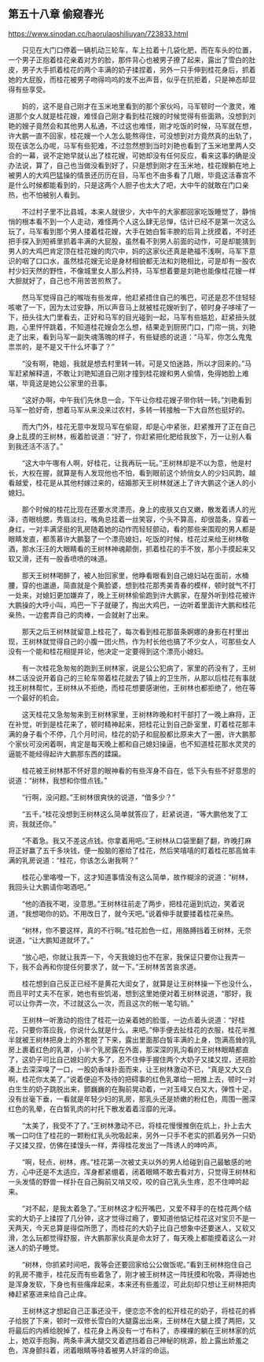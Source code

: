 ## 第五十八章 偷窥春光

https://www.sinodan.cc/haorulaoshiliuyan/723833.html

　　只见在大门口停着一辆机动三轮车，车上拉着十几袋化肥，而在车头的位置，一个男子正抱着桂花亲着对方的脸，那件背心也被男子撩了起来，露出了雪白的肚皮，男子大手抓着桂花的两个丰满的奶子揉捏着，另外一只手伸到桂花身后，抓着她的大屁股，而桂花被男子吻得呜呜的发不出声音，似乎在抗拒着，只是神态却显得有些享受。

　　妈的，这不是自己刚才在玉米地里看到的那个家伙吗，马军顿时一个激灵，难道那个女人就是桂花嫂，难怪自己刚才看到桂花嫂的时候觉得有些面熟，没想到刘艳的嫂子竟然会和其他男人私通，不过这也难怪，刚才吃饭的时候，马军就在想，许大鹏一直不回家，桂花嫂一个人怎么能熬得住，可没想到对方竟然真的出轨了，现在该怎么办呢，马军有些犯难，不过忽然想到当时刘艳也看到了玉米地里两人交合的一幕，说不定她早就认出了桂花嫂，可她却没有任何反应，看来这事的确是没办法说，算了，自己也当做没看到好了，只是想到刚才在玉米地，桂花嫂躺在地上被男人的大鸡巴猛操的情景还历历在目，马军也不由多看了几眼，毕竟这活春宫不是什么时候都能看到的，只是这两个人胆子也太大了吧，大中午的就敢在门口亲热，也不怕被别人看到。

　　不过村子里不比县城，本来人就很少，大中午的大家都回家吃饭睡觉了，静悄悄的根本看不到一个人走动，难怪两个人这么肆无忌惮，估计已经不是第一次这么玩了，马军看到那个男人搂着桂花嫂，大手在她白皙丰腴的后背上抚摸着，不时还把手探入到短裤里抓着丰满的大屁股，虽然看不到男人前面的动作，可是却能猜到男人的大鸡巴肯定顶在桂花嫂的肉穴中，妈的这家伙还真是艳福不浅啊，马军下意识的咽了口口水，虽然桂花嫂无论是身材相貌都无法和刘艳相比，可是却有一股农村少妇天然的野性，不像城里女人那么矜持，马军想着要是刘艳也能像桂花嫂一样大胆就好了，自己也不用苦苦煎熬了。

　　然马军觉得自己的喉咙有些发痒，他赶紧捂住自己的嘴巴，可还是忍不住轻轻咳嗽了一下，因为太过安静，所以声音马上就被桂花嫂听到了，顿时身子哆嗦了一下，扭头往大门里看去，正好和马军的目光碰到一起，马军有些尴尬，赶紧扭头就跑，心里怦怦跳着，不知道桂花嫂会怎么想，结果走到厨房门口，门帘一挑，刘艳走了出来，看到马军一副失魂落魄的样子，有些疑惑的说道：“马军，你怎么鬼鬼祟祟的，是不是又干什么坏事了？”

　　“没有啊，艳姐，我就是想去村里转一转。可是又怕迷路，所以才回来的。”马军赶紧解释道，不敢让刘艳知道自己刚才撞到桂花嫂和男人偷情，免得她脸上难堪，毕竟这是她公公家里的丑事。

　　“这好办啊，中午我们先休息一会，下午让你桂花嫂子带你转一转。”刘艳看到马军一脸好奇，想着马军从来没来过农村，多转一转接触一下大自然也挺好的。

　　而大门外，桂花无意中发现马军在偷窥，却是心中紧张，赶紧推开了正在自己身上乱摸的王树林，板着脸说道：“好了，你赶紧把化肥给我放下，万一让别人看到我还活不活了。”

　　“这大中午哪有人啊，好桂花，让我再玩一玩。”王树林却是不以为意，他是村长，大权在握，就算是有人发现他也不怕，看到眼前这个娇俏女人的少妇风韵，越看越爱，桂花是从其他村嫁过来的，结婚那天王树林就迷上了许大鹏这个迷人的小媳妇。

　　那个时候的桂花比现在还要水灵漂亮，身上的皮肤又白又嫩，散发着诱人的光泽，杏眼桃腮，秀眉淡扫，嘴角总挂着一丝笑容，个头不算高，却很苗条，穿着一身红，一对丰满坚挺的乳房随着她的动作而轻轻颤动，看的那些来围观的男人都是眼睛发直，都羡慕许大鹏娶了一个漂亮媳妇，吃饭的时候，桂花过来给王树林敬酒，那水汪汪的大眼睛看的王树林神魂颠倒，抓着桂花的手不放，那小手摸起来又软又滑，还有一股香喷喷的味道。

　　那天王树林喝醉了，被人抬回家里，他睁看眼看到自己媳妇站在面前，水桶腰，穿的也邋遢，简直就是个黄脸婆，想到桂花那秀美青春的模样，顿时就气不打一处来，对媳妇更加嫌弃了，晚上王树林偷偷跑到许大鹏家，在屋外听到桂花被许大鹏操的大呼小叫，鸡巴一下子就硬了，掏出大鸡巴，一边听着里面许大鹏和桂花亲热，一边套弄自己的肉棒，一会就射了出来。

　　那天之后王树林就留意上桂花了，每次看到桂花那苗条婀娜的身影在村里出现，王树林就觉得自己的小腹一团火热，作为村长他也搞了不少女人，可那些女人没有一个能和桂花相提并论，他决定一定要得到这个漂亮小媳妇。

　　有一次桂花急匆匆的跑到王树林家，说是公公犯病了，家里的药没有了，王树林二话没说开着自己的三轮车带着桂花就去了镇上的卫生所，从那以后桂花有事就找王树林帮忙，王树林从不拒绝，而桂花想要感谢他，王树林也都拒绝了，他在等一个最好的机会。

　　这天桂花又急匆匆来到王树林家里，王树林昨晚和村干部打了一晚上麻将，正在补觉，听到是桂花来了，顿时精神起来，把桂花让到自己卧室里，盯着桂花那丰满的身子看个不停，几个月时间，桂花的奶子和屁股都比原来大了一圈，许大鹏那个家伙可没闲着啊，肯定是每天晚上都和自己媳妇操逼，也不知道桂花那水灵灵的逼能不能经得起许大鹏那东西的蹂躏。

　　桂花被王树林那不怀好意的眼神看的有些浑身不自在，低下头有些不好意思的说道：“树林，我想和你借点钱。”

　　“行啊，没问题。”王树林很爽快的说道，“借多少？”

　　“五千。”桂花没想到王树林这么简单就答应了，赶紧说道，“等大鹏他发了工资，我就还你。”

　　“不着急。我又不差这点钱。你拿着用吧。”王树林从口袋里翻了翻，昨晚打麻将正好赢了五千多块钱，便一股脑的塞给了桂花，然后笑嘻嘻的盯着桂花那高耸丰满的乳房说道：“桂花，你该怎么谢我啊？”

　　桂花心里咯噔一下，这才知道事情没有这么简单，故作糊涂的说道：“树林，我回头让大鹏请你喝酒吧。”

　　“他的酒我不喝，没意思。”王树林往前走了两步，把桂花逼到炕边，笑着说道，“我想喝你的奶。不用改日了，就今天吧。”说着伸手就要搂着桂花亲热。

　　“树林，你不要这样，真的不行啊。”桂花脸色一红，用胳膊挡着王树林，无奈说道，“让大鹏知道就坏了。”

　　“放心吧，你就让我弄一下，今天我媳妇也不在家，我保证只要你让我弄一下，我不会再和你提任何要求了，就一下。”王树林苦苦哀求道。

　　桂花想到自己反正已经不是黄花大闺女了，就算是让王树林操一下也没什么，而且平时丈夫不在家，她也有些饥渴，想到这里她便对着王树林说道，“那好，我可以让你弄一次，不过就这么一次，而且这次的帐一笔勾销。”

　　王树林一听激动的抱住了桂花一边亲着她的脸蛋，一边点着头说道：“好桂花，只要你答应我，你说什么就是什么，来吧。”伸手便去扯桂花的衣服，桂花半推半就被王树林把身上的外套脱了下来，露出里面那白皙丰满的上身，饱满高耸的乳房上裹着红色的乳罩，小半个乳房露在外面，那深深的乳沟看的王树林眼睛都直了，这奶子可比自己媳妇的大多了，忍不住伸手握住两个大奶子又揉又捏，还把脸凑上去深深嗅了一口，一股奶香味扑面而来，让王树林激动不已，“真是又大又白啊，桂花你太美了。”说着便迫不及待的把碍事的红色乳罩给一把推上去，顿时一对白生生的奶子跳脱出来，颤巍巍的在胸前晃动着，一对玉峰又白又大，弹性十足，没有丝毫下垂，一看就是年轻少妇的乳房，那乳头还是娇嫩的粉红色，周围一圈深红色的乳晕，在白皙乳肉的衬托下散发着着淫靡的光泽。

　　“太美了，我受不了了。”王树林激动不已，将桂花慢慢推倒在炕上，扑上去大嘴一口叼住了桂花的一颗粉红乳头吮吸起来，另外一只手不老实的抓着另外一只奶子又揉又捏，仿佛在揉馒头一样，弄得桂花发出了一阵诱人的呻吟声。

　　“啊，轻点，树林，疼。”桂花第一次被丈夫以外的男人给碰到自己最敏感的地方，心中还是不太适应，浑身都紧绷着，闭着眼睛不敢去看对方，只觉得王树林和一头发情的野兽一样扑在自己胸前又啃又咬，咬的自己乳头生疼，忍不住呻吟起来。

　　“对不起，是我太着急了。”王树林这才松开嘴巴，又爱不释手的在桂花两个结实的大奶子上揉捏了几分钟，这才觉得过瘾了，要知道他惦记桂花这对宝贝不是一天两天，今天总算是得偿所愿了，而桂花的大奶子比自己想象中还要迷人，又软又滑，怎么玩都觉得舒服，许大鹏那家伙真是命太好了，每天晚上都能摸着这么一对迷人的奶子睡觉。

　　“树林，你抓紧时间吧，我等会还要回家给公公做饭呢。”看到王树林抱住自己的乳房不撒手，桂花反而有些着急了，刚才被王树林这一阵抚摸和吮吸，弄得她也是浑身发软，下身也有些瘙痒起来，本来还有些羞涩，可此刻却只想让王树林把肉棒赶紧塞进来给自己止痒。

　　王树林这才想起自己正事还没干，便恋恋不舍的松开桂花的奶子，将桂花的裤子给脱了下来，顿时一双修长雪白的大腿露出出来，王树林在大腿上摸了两把，又将最后的内裤给脱掉了，桂花身上再没有一寸布料了，赤裸裸的躺在王树林家的炕上，她双手抱胸，两条丰满大腿交叉着遮挡着自己神秘的桃源，脸上露出娇羞之色，浑身颤抖着，闭着眼睛等待着被男人奸淫的命运。

